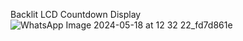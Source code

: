 Backlit LCD Countdown Display
![WhatsApp Image 2024-05-18 at 12 32 22_fd7d861e](https://github.com/RaakSapphire/Arduino-starter-Kit-Handbook/assets/169776060/0ef8fbb5-1dcd-4268-ae97-2525396597f1)
